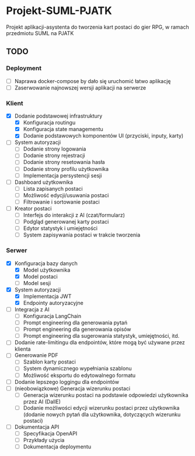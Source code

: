 # Projekt-SUML-PJATK
 Projekt aplikacji-asystenta do tworzenia kart postaci do gier RPG, w ramach przedmiotu SUML na PJATK


## TODO

### Deployment
- [ ] Naprawa docker-compose by dało się uruchomić łatwo aplikację
- [ ] Zaserwowanie najnowszej wersji aplikacji na serwerze

### Klient
- [x] Dodanie podstawowej infrastruktury
    - [x] Konfiguracja routingu
    - [x] Konfiguracja state managementu
    - [x] Dodanie podstawowych komponentów UI (przyciski, inputy, karty)
- [ ] System autoryzacji
    - [ ] Dodanie strony logowania
    - [ ] Dodanie strony rejestracji
    - [ ] Dodanie strony resetowania hasła
    - [ ] Dodanie strony profilu użytkownika
    - [ ] Implementacja persystencji sesji
- [ ] Dashboard użytkownika
    - [ ] Lista zapisanych postaci
    - [ ] Możliwość edycji/usuwania postaci
    - [ ] Filtrowanie i sortowanie postaci
- [ ] Kreator postaci
    - [ ] Interfejs do interakcji z AI (czat/formularz)
    - [ ] Podgląd generowanej karty postaci
    - [ ] Edytor statystyk i umiejętności
    - [ ] System zapisywania postaci w trakcie tworzenia

### Serwer
- [x] Konfiguracja bazy danych
    - [x] Model użytkownika
    - [x] Model postaci
    - [ ] Model sesji
- [x] System autoryzacji
    - [x] Implementacja JWT
    - [x] Endpointy autoryzacyjne
- [ ] Integracja z AI
    - [ ] Konfiguracja LangChain
    - [ ] Prompt engineering dla generowania pytań
    - [ ] Prompt engineering dla generowania opisów
    - [ ] Prompt engineering dla sugerowania statystyk, umiejętności, itd.
- [ ] Dodanie rate-limitingu dla endpointów, które mogą być używane przez klienta
- [ ] Generowanie PDF
    - [ ] Szablon karty postaci
    - [ ] System dynamicznego wypełniania szablonu
    - [ ] Możliwość eksportu do edytowalnego formatu
- [ ] Dodanie lepszego loggingu dla endpointów
- [ ] (nieobowiązkowe) Generacja wizerunku postaci
    - [ ] Generacja wizerunku postaci na podstawie odpowiedzi użytkownika przez AI (DallE)
    - [ ] Dodanie możliwości edycji wizerunku postaci przez użytkownika (dodanie nowych pytań dla użytkownika, dotyczących wizerunku postaci)
- [ ] Dokumentacja API
    - [ ] Specyfikacja OpenAPI
    - [ ] Przykłady użycia
    - [ ] Dokumentacja deploymentu
